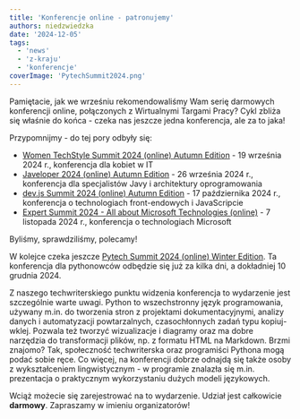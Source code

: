 ```yaml
---
title: 'Konferencje online - patronujemy'
authors: niedzwiedzka
date: '2024-12-05'
tags:
  - 'news'
  - 'z-kraju'
  - 'konferencje'
coverImage: 'PytechSummit2024.png' 
---
```

Pamiętacie, jak we wrześniu rekomendowaliśmy Wam serię darmowych konferencji online, połączonych z Wirtualnymi Targami Pracy? Cykl zbliża się właśnie do końca - czeka nas jeszcze jedna konferencja, ale za to jaka! 

<!--truncate-->
Przypomnijmy - do tej pory odbyły się:

- [Women TechStyle Summit 2024 (online) Autumn Edition](https://womentechstyle.pl/) - 19 września 2024 r., konferencja dla kobiet w IT
- [Javeloper 2024 (online) Autumn Edition](https://javeloper.pl/) - 26 września 2024 r., konferencja dla specjalistów Javy i architektury oprogramowania 
- [dev.js Summit 2024 (online) Autumn Edition](https://devjssummit.pl/) - 17 października 2024 r., konferencja o technologiach front-endowych i JavaScripcie
- [Expert Summit 2024 - All about Microsoft Technologies (online)](https://expertsummit.pl/) - 7 listopada 2024 r., konferencja o technologiach Microsoft

Byliśmy, sprawdziliśmy, polecamy!

W kolejce czeka jeszcze [Pytech Summit 2024 (online) Winter Edition](https://pytechsummit.pl/). Ta konferencja dla pythonowców odbędzie się już za kilka dni, a dokładniej 10 grudnia 2024. 

Z naszego techwriterskiego punktu widzenia konferencja to wydarzenie jest szczególnie warte uwagi. Python to wszechstronny język programowania, używany m.in. do tworzenia stron z projektami dokumentacyjnymi, analizy danych i automatyzacji powtarzalnych, czasochłonnych zadań typu kopiuj-wklej. Pozwala też tworzyć wizualizacje i diagramy oraz ma dobre narzędzia do transformacji plików, np. z formatu HTML na Markdown. Brzmi znajomo? Tak, społeczność techwriterska oraz programiści Pythona mogą podać sobie ręce. Co więcej, na konferencji dobrze odnajdą się także osoby z wykształceniem lingwistycznym - w programie znalazła się m.in. prezentacja o praktycznym wykorzystaniu dużych modeli językowych.

Wciąż możecie się zarejestrować na to wydarzenie. Udział jest całkowicie **darmowy**. Zapraszamy w imieniu organizatorów! 
